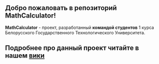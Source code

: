 ## Добро пожаловать в репозиторий MathCalculator!
**MathCalculator** - проект, разработанный **командой студентов** 1 курса Белорусского Государственного Технологического Университета.

## Подробнее про данный проект читайте в нашем [вики](https://github.com/h3xi/TRPO_project/wiki)
